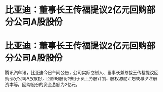 # 比亚迪：董事长王传福提议2亿元回购部分公司A股股份

# 比亚迪：董事长王传福提议2亿元回购部分公司A股股份

腾讯汽车讯，比亚迪今日午间公告，公司实际控制人、董事长兼总裁王传福提议回购部分公司A股股份，回购的股份将用于员工持股计划、股权激励计划或减少注册资本等，回购股份的资金总额为2亿元。

